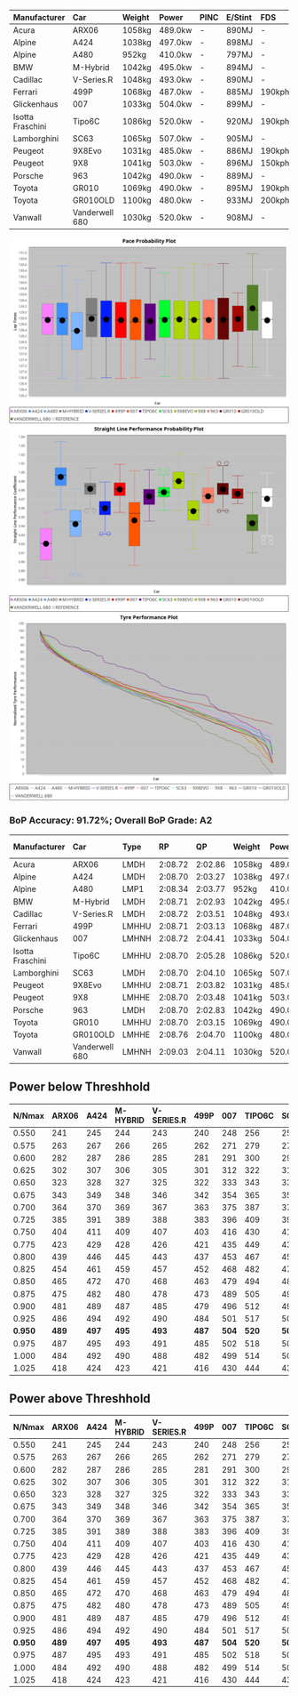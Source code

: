 | Manufacturer     | Car            | Weight | Power   | PINC    | E/Stint | FDS     |
|:-|:-|:-|:-|:-|:-|:-|
| Acura            | ARX06          | 1058kg | 489.0kw |    -    | 890MJ   |    -    |
| Alpine           | A424           | 1038kg | 497.0kw |    -    | 898MJ   |    -    |
| Alpine           | A480           | 952kg  | 410.0kw |    -    | 797MJ   |    -    |
| BMW              | M-Hybrid       | 1042kg | 495.0kw |    -    | 894MJ   |    -    |
| Cadillac         | V-Series.R     | 1048kg | 493.0kw |    -    | 890MJ   |    -    |
| Ferrari          | 499P           | 1068kg | 487.0kw |    -    | 885MJ   | 190kph  |
| Glickenhaus      | 007            | 1033kg | 504.0kw |    -    | 899MJ   |    -    |
| Isotta Fraschini | Tipo6C         | 1086kg | 520.0kw |    -    | 920MJ   | 190kph  |
| Lamborghini      | SC63           | 1065kg | 507.0kw |    -    | 905MJ   |    -    |
| Peugeot          | 9X8Evo         | 1031kg | 485.0kw |    -    | 886MJ   | 190kph  |
| Peugeot          | 9X8            | 1041kg | 503.0kw |    -    | 896MJ   | 150kph  |
| Porsche          | 963            | 1042kg | 490.0kw |    -    | 889MJ   |    -    |
| Toyota           | GR010          | 1069kg | 490.0kw |    -    | 895MJ   | 190kph  |
| Toyota           | GR010OLD       | 1100kg | 480.0kw |    -    | 933MJ   | 200kph  |
| Vanwall          | Vanderwell 680 | 1030kg | 520.0kw |    -    | 908MJ   |    -    |

![PACECHART](./IMG/AUTO.png)
![STRAIGHTLINEPERFORMANCECHART](./IMG/AUTO_sp.png)
![TYREPERFORMANCECHART](./IMG/AUTO_tw.png)

### BoP Accuracy: 91.72%; Overall BoP Grade: A2
| Manufacturer     | Car            | Type  | RP      | QP      | Weight | Power¹  | Threshhold | PINC    | Power²   | E/Stint | AVG Vmax  | FDS     | RDLC | L/Stint | BOP-Grade | Model Accuracy | Model Points | Match%  | SimDiff |
|:-|:-|:-|:-|:-|:-|:-|:-|:-|:-|:-|:-|:-|:-|:-|:-|:-|:-|:-|:-|
| Acura            | ARX06          | LMDH  | 2:08.72 | 2:02.86 | 1058kg | 489.0kw | 0.0kph     |    -    | 489.00kw |  890MJ  | 293.64kph |    -    | 1.01 | 25      | +B2       | 100.00%        | 996          | 80.68%  | #       |
| Alpine           | A424           | LMDH  | 2:08.70 | 2:03.27 | 1038kg | 497.0kw | 0.0kph     |    -    | 497.00kw |  898MJ  | 307.28kph |    -    | 1.01 | 25      | ~A1       | 99.61%         | 762          | 99.75%  | ±0.35s  |
| Alpine           | A480           | LMP1  | 2:08.34 | 2:03.77 |  952kg | 410.0kw | 0.0kph     |    -    | 410.00kw |  797MJ  | 294.48kph |    -    | 0.97 | 23      | -B2       | 100.00%        | 1173         | 84.05%  | ±1.21s  |
| BMW              | M-Hybrid       | LMDH  | 2:08.71 | 2:02.93 | 1042kg | 495.0kw | 0.0kph     |    -    | 495.00kw |  894MJ  | 304.63kph |    -    | 1.01 | 25      | ~A1       | 100.00%        | 1826         | 99.03%  | ±0.06s  |
| Cadillac         | V-Series.R     | LMDH  | 2:08.72 | 2:03.51 | 1048kg | 493.0kw | 0.0kph     |    -    | 493.00kw |  890MJ  | 300.78kph |    -    | 1.01 | 25      | ~A1       | 99.00%         | 3184         | 100.00% | ±0.90s  |
| Ferrari          | 499P           | LMHHU | 2:08.71 | 2:03.13 | 1068kg | 487.0kw | 0.0kph     |    -    | 487.00kw |  885MJ  | 302.35kph | 190kph  | 1.02 | 25      | ~A1       | 98.07%         | 3550         | 100.00% | ±0.41s  |
| Glickenhaus      | 007            | LMHNH | 2:08.72 | 2:04.41 | 1033kg | 504.0kw | 0.0kph     |    -    | 504.00kw |  899MJ  | 300.71kph |    -    | 0.96 | 25      | ~A1       | 94.48%         | 2311         | 98.85%  | ±2.07s  |
| Isotta Fraschini | Tipo6C         | LMHHU | 2:08.70 | 2:05.28 | 1086kg | 520.0kw | 0.0kph     |    -    | 520.00kw |  920MJ  | 303.99kph | 190kph  | 1.01 | 25      | +D1       | 96.81%         | 91           | 66.64%  | ±0.38s  |
| Lamborghini      | SC63           | LMDH  | 2:08.70 | 2:04.10 | 1065kg | 507.0kw | 0.0kph     |    -    | 507.00kw |  905MJ  | 303.94kph |    -    | 1.02 | 25      | ~A1       | 100.00%        | 529          | 97.13%  | ±0.26s  |
| Peugeot          | 9X8Evo         | LMHHU | 2:08.71 | 2:03.82 | 1031kg | 485.0kw | 0.0kph     |    -    | 485.00kw |  886MJ  | 305.57kph | 190kph  | 1.02 | 25      | +A2       | 99.21%         | 377          | 94.89%  | ±0.32s  |
| Peugeot          | 9X8            | LMHHE | 2:08.70 | 2:03.48 | 1041kg | 503.0kw | 0.0kph     |    -    | 503.00kw |  896MJ  | 301.72kph | 150kph  | 1.02 | 25      | ~A1       | 99.52%         | 4561         | 100.00% | ±1.47s  |
| Porsche          | 963            | LMDH  | 2:08.70 | 2:02.83 | 1042kg | 490.0kw | 0.0kph     |    -    | 490.00kw |  889MJ  | 302.93kph |    -    | 1.01 | 25      | ~A1       | 99.96%         | 10176        | 100.00% | ±0.44s  |
| Toyota           | GR010          | LMHHU | 2:08.70 | 2:03.15 | 1069kg | 490.0kw | 0.0kph     |    -    | 490.00kw |  895MJ  | 302.47kph | 190kph  | 1.02 | 25      | ~A1       | 99.95%         | 5509         | 100.00% | ±0.84s  |
| Toyota           | GR010OLD       | LMHHE | 2:08.76 | 2:04.70 | 1100kg | 480.0kw | 0.0kph     |    -    | 480.00kw |  933MJ  | 299.32kph | 200kph  | 0.99 | 25      | +E2       | 100.00%        | 351          | 54.73%  | ±3.41s  |
| Vanwall          | Vanderwell 680 | LMHNH | 2:09.03 | 2:04.11 | 1030kg | 520.0kw | 0.0kph     |    -    | 520.00kw |  908MJ  | 302.05kph |    -    | 1.01 | 25      | ~A1       | 99.23%         | 387          | 100.00% | ±1.18s  |

## Power below Threshhold
| N/Nmax    | ARX06   | A424    | M-HYBRID | V-SERIES.R | 499P    | 007     | TIPO6C  | SC63    | 9X8EVO  | 9X8     | 963     | GR010   | GR010OLD | VANDERWELL 680 | ​     | RPM      | A480    |
|:-|:-|:-|:-|:-|:-|:-|:-|:-|:-|:-|:-|:-|:-|:-|:-|:-|:-|
|  0.550    |  241    |  245    |  244     |  243       |  240    |  248    |  256    |  250    |  239    |  248    |  241    |  241    |  236     |  256           |  ​    |   --     |   -     |
|  0.575    |  263    |  267    |  266     |  265       |  262    |  271    |  279    |  273    |  261    |  271    |  264    |  264    |  258     |  279           |  ​    |   --     |   -     |
|  0.600    |  282    |  287    |  286     |  285       |  281    |  291    |  300    |  293    |  280    |  291    |  283    |  283    |  277     |  300           |  ​    |   --     |   -     |
|  0.625    |  302    |  307    |  306     |  305       |  301    |  312    |  322    |  314    |  300    |  311    |  303    |  303    |  297     |  322           |  ​    |   --     |   -     |
|  0.650    |  323    |  328    |  327     |  325       |  322    |  333    |  343    |  335    |  320    |  332    |  324    |  324    |  317     |  343           |  ​    |   --     |   -     |
|  0.675    |  343    |  349    |  348     |  346       |  342    |  354    |  365    |  356    |  341    |  353    |  344    |  344    |  337     |  365           |  ​    |   --     |   -     |
|  0.700    |  364    |  370    |  369     |  367       |  363    |  375    |  387    |  377    |  362    |  374    |  365    |  365    |  358     |  387           |  ​    |   --     |   -     |
|  0.725    |  385    |  391    |  389     |  388       |  383    |  396    |  409    |  399    |  382    |  395    |  386    |  386    |  378     |  409           |  ​    |   --     |   -     |
|  0.750    |  404    |  411    |  409     |  407       |  403    |  416    |  430    |  419    |  401    |  416    |  405    |  405    |  397     |  430           |  ​    |   --     |   -     |
|  0.775    |  423    |  429    |  428     |  426       |  421    |  435    |  449    |  438    |  419    |  435    |  424    |  424    |  415     |  449           |  ​    |  5000    |  241    |
|  0.800    |  439    |  446    |  445     |  443       |  437    |  453    |  467    |  455    |  436    |  452    |  440    |  440    |  431     |  467           |  ​    |  5500    |  284    |
|  0.825    |  454    |  461    |  459     |  457       |  452    |  468    |  482    |  470    |  450    |  467    |  455    |  455    |  445     |  482           |  ​    |  6000    |  318    |
|  0.850    |  465    |  472    |  470     |  468       |  463    |  479    |  494    |  482    |  461    |  478    |  466    |  466    |  456     |  494           |  ​    |  6500    |  359    |
|  0.875    |  475    |  482    |  480     |  478       |  473    |  489    |  505    |  492    |  471    |  488    |  476    |  476    |  466     |  505           |  ​    |  7000    |  401    |
|  0.900    |  481    |  489    |  487     |  485       |  479    |  496    |  512    |  499    |  477    |  495    |  482    |  482    |  472     |  512           |  ​    |  7500    |  411    |
|  0.925    |  486    |  494    |  492     |  490       |  484    |  501    |  517    |  504    |  482    |  500    |  487    |  487    |  477     |  517           |  ​    |  8000    |  407    |
| **0.950** | **489** | **497** | **495**  | **493**    | **487** | **504** | **520** | **507** | **485** | **503** | **490** | **490** | **480**  | **520**        | **​** | **8500** | **410** |
|  0.975    |  487    |  495    |  493     |  491       |  485    |  502    |  518    |  505    |  483    |  501    |  488    |  488    |  478     |  518           |  ​    |  9000    |  205    |
|  1.000    |  484    |  492    |  490     |  488       |  482    |  499    |  514    |  502    |  480    |  498    |  485    |  485    |  475     |  514           |  ​    |   --     |   -     |
|  1.025    |  418    |  424    |  423     |  421       |  416    |  430    |  444    |  433    |  414    |  430    |  419    |  419    |  410     |  444           |  ​    |   --     |   -     |

## Power above Threshhold
| N/Nmax    | ARX06   | A424    | M-HYBRID | V-SERIES.R | 499P    | 007     | TIPO6C  | SC63    | 9X8EVO  | 9X8     | 963     | GR010   | GR010OLD | VANDERWELL 680 | ​     | RPM      | A480    |
|:-|:-|:-|:-|:-|:-|:-|:-|:-|:-|:-|:-|:-|:-|:-|:-|:-|:-|
|  0.550    |  241    |  245    |  244     |  243       |  240    |  248    |  256    |  250    |  239    |  248    |  241    |  241    |  236     |  256           |  ​    |   --     |   -     |
|  0.575    |  263    |  267    |  266     |  265       |  262    |  271    |  279    |  273    |  261    |  271    |  264    |  264    |  258     |  279           |  ​    |   --     |   -     |
|  0.600    |  282    |  287    |  286     |  285       |  281    |  291    |  300    |  293    |  280    |  291    |  283    |  283    |  277     |  300           |  ​    |   --     |   -     |
|  0.625    |  302    |  307    |  306     |  305       |  301    |  312    |  322    |  314    |  300    |  311    |  303    |  303    |  297     |  322           |  ​    |   --     |   -     |
|  0.650    |  323    |  328    |  327     |  325       |  322    |  333    |  343    |  335    |  320    |  332    |  324    |  324    |  317     |  343           |  ​    |   --     |   -     |
|  0.675    |  343    |  349    |  348     |  346       |  342    |  354    |  365    |  356    |  341    |  353    |  344    |  344    |  337     |  365           |  ​    |   --     |   -     |
|  0.700    |  364    |  370    |  369     |  367       |  363    |  375    |  387    |  377    |  362    |  374    |  365    |  365    |  358     |  387           |  ​    |   --     |   -     |
|  0.725    |  385    |  391    |  389     |  388       |  383    |  396    |  409    |  399    |  382    |  395    |  386    |  386    |  378     |  409           |  ​    |   --     |   -     |
|  0.750    |  404    |  411    |  409     |  407       |  403    |  416    |  430    |  419    |  401    |  416    |  405    |  405    |  397     |  430           |  ​    |   --     |   -     |
|  0.775    |  423    |  429    |  428     |  426       |  421    |  435    |  449    |  438    |  419    |  435    |  424    |  424    |  415     |  449           |  ​    |  5000    |  241    |
|  0.800    |  439    |  446    |  445     |  443       |  437    |  453    |  467    |  455    |  436    |  452    |  440    |  440    |  431     |  467           |  ​    |  5500    |  284    |
|  0.825    |  454    |  461    |  459     |  457       |  452    |  468    |  482    |  470    |  450    |  467    |  455    |  455    |  445     |  482           |  ​    |  6000    |  318    |
|  0.850    |  465    |  472    |  470     |  468       |  463    |  479    |  494    |  482    |  461    |  478    |  466    |  466    |  456     |  494           |  ​    |  6500    |  359    |
|  0.875    |  475    |  482    |  480     |  478       |  473    |  489    |  505    |  492    |  471    |  488    |  476    |  476    |  466     |  505           |  ​    |  7000    |  401    |
|  0.900    |  481    |  489    |  487     |  485       |  479    |  496    |  512    |  499    |  477    |  495    |  482    |  482    |  472     |  512           |  ​    |  7500    |  411    |
|  0.925    |  486    |  494    |  492     |  490       |  484    |  501    |  517    |  504    |  482    |  500    |  487    |  487    |  477     |  517           |  ​    |  8000    |  407    |
| **0.950** | **489** | **497** | **495**  | **493**    | **487** | **504** | **520** | **507** | **485** | **503** | **490** | **490** | **480**  | **520**        | **​** | **8500** | **410** |
|  0.975    |  487    |  495    |  493     |  491       |  485    |  502    |  518    |  505    |  483    |  501    |  488    |  488    |  478     |  518           |  ​    |  9000    |  205    |
|  1.000    |  484    |  492    |  490     |  488       |  482    |  499    |  514    |  502    |  480    |  498    |  485    |  485    |  475     |  514           |  ​    |   --     |   -     |
|  1.025    |  418    |  424    |  423     |  421       |  416    |  430    |  444    |  433    |  414    |  430    |  419    |  419    |  410     |  444           |  ​    |   --     |   -     |
